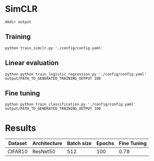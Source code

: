 # SimCLR
```
mkdir output
```


## Training 

```
python train_simclr.py './config/config.yaml'
```

## Linear evaluation

```
python python train_logistic_regression.py './config/config.yaml' output/PATH_TO_GENERATED_TRAINING_OUTPUT 100
```

## Fine tuning

```
python python train_classification.py './config/config.yaml' output/PATH_TO_GENERATED_TRAINING_OUTPUT 100
```


# Results


| Dataset     | Architecture | Batch size | Epochs  | Fine Tuning |
| ------------| ------------ | -----------| ------ |------------ |
| CIFAR10     | ResNet50     | 512        | 100  | 0.78     |

